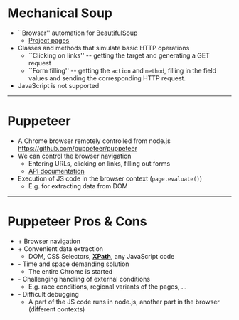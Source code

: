 # Mechanical Soup

- ``Browser'' automation for [BeautifulSoup](#/beautifulsoup)
	- [Project pages](https://github.com/MechanicalSoup/MechanicalSoup)
- Classes and methods that simulate basic HTTP operations
	- ``Clicking on links'' -- getting the target and generating a GET request
	- ``Form filling'' -- getting the `action` and `method`, filling in the field values and sending the corresponding HTTP request.
- JavaScript is not supported

---

# Puppeteer
- A Chrome browser remotely controlled from node.js\
  https://github.com/puppeteer/puppeteer
- We can control the browser navigation
	- Entering URLs, clicking on links, filling out forms
	- [API documentation](https://github.com/puppeteer/puppeteer/blob/v5.3.1/docs/api.md)
- Execution of JS code in the browser context (`page.evaluate()`)
	- E.g. for extracting data from DOM

---

# Puppeteer Pros & Cons
- \+ Browser navigation <!-- .element: class="plus" -->
- \+ Convenient data extraction <!-- .element: class="plus" -->
	- DOM, CSS Selectors, [**XPath**](#/xpath), any JavaScript code
- \- Time and space demanding solution <!-- .element: class="minus" -->
	- The entire Chrome is started
- \- Challenging handling of external conditions <!-- .element: class="minus" -->
	- E.g. race conditions, regional variants of the pages, ...
- \- Difficult debugging <!-- .element: class="minus" -->
	- A part of the JS code runs in node.js, another part in the browser (different contexts)
